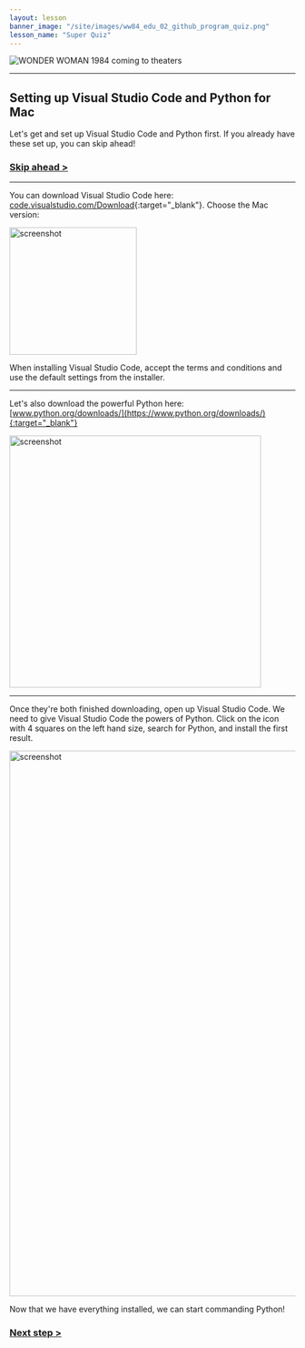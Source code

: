 ```yaml
---
layout: lesson
banner_image: "/site/images/ww84_edu_02_github_program_quiz.png"
lesson_name: "Super Quiz"
---
```


![WONDER WOMAN 1984 coming to theaters](../images/ww84_edu_github_title_card.png)

---

## Setting up Visual Studio Code and Python for Mac

Let's get and set up Visual Studio Code and Python first. If you already have these set up, you can skip ahead!

### [Skip ahead >](basics.md)

---

You can download Visual Studio Code here: [code.visualstudio.com/Download](https://code.visualstudio.com/Download){:target="_blank"}. Choose the Mac version:

<img width="224" alt="screenshot" src="https://user-images.githubusercontent.com/12758612/86159412-27f35600-babf-11ea-97a4-71273c75f931.png">

When installing Visual Studio Code, accept the terms and conditions and use the default settings from the installer.

---

Let's also download the powerful Python here: [www.python.org/downloads/](https://www.python.org/downloads/){:target="_blank"}

<img width="443" alt="screenshot" src="https://user-images.githubusercontent.com/12758612/84756731-08651500-af78-11ea-9fe1-0df133fc66a5.png">

---

Once they're both finished downloading, open up Visual Studio Code. We need to give Visual Studio Code the powers of Python. Click on the icon with 4 squares on the left hand size, search for Python, and install the first result.

<img width="959" alt="screenshot" src="https://user-images.githubusercontent.com/12758612/85459940-94b69f80-b557-11ea-8732-1c12554df639.png">

Now that we have everything installed, we can start commanding Python!

### [Next step >](basics.md)
